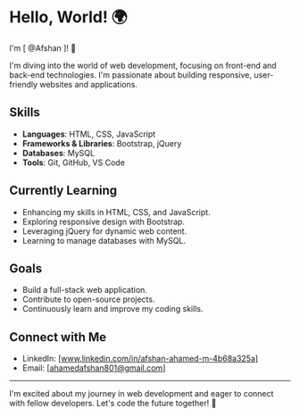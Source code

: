 # Hello, World! 🌍

I'm [ @Afshan ]! 👋

I'm diving into the world of web development, focusing on front-end and back-end technologies. I'm passionate about building responsive, user-friendly websites and applications.

## Skills
- **Languages**: HTML, CSS, JavaScript
- **Frameworks & Libraries**: Bootstrap, jQuery
- **Databases**: MySQL
- **Tools**: Git, GitHub, VS Code

## Currently Learning
- Enhancing my skills in HTML, CSS, and JavaScript.
- Exploring responsive design with Bootstrap.
- Leveraging jQuery for dynamic web content.
- Learning to manage databases with MySQL.

## Goals
- Build a full-stack web application.
- Contribute to open-source projects.
- Continuously learn and improve my coding skills.

## Connect with Me
- LinkedIn: [www.linkedin.com/in/afshan-ahamed-m-4b68a325a]
- Email: [ahamedafshan801@gmail.com]

---
I'm excited about my journey in web development and eager to connect with fellow developers. Let's code the future together! 🚀
